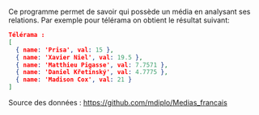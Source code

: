 Ce programme permet de savoir qui possède un média en analysant ses relations. Par exemple pour télérama on obtient le résultat suivant:

```json
Télérama :
[
  { name: 'Prisa', val: 15 },
  { name: 'Xavier Niel', val: 19.5 },
  { name: 'Matthieu Pigasse', val: 7.7571 },
  { name: 'Daniel Křetínský', val: 4.7775 },
  { name: 'Madison Cox', val: 21 }
]
```

Source des données : https://github.com/mdiplo/Medias_francais